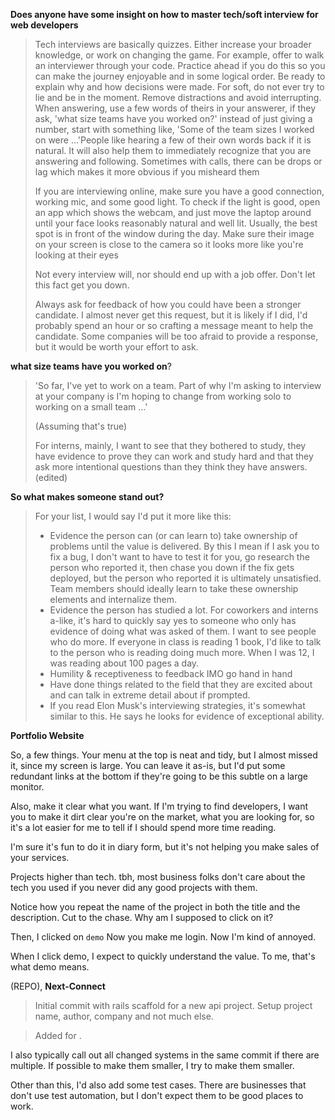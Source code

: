 

**Does anyone have some insight on how to master tech/soft interview for web developers**

> Tech interviews are basically quizzes. Either increase your broader knowledge, or work on changing the game. For example, offer to walk an interviewer through your code. Practice ahead if you do this so you can make the journey enjoyable and in some logical order. Be ready to explain why and how decisions were made. For soft, do not ever try to lie and be in the moment. Remove distractions and avoid interrupting. When answering, use a few words of theirs in your answerer, if they ask, 'what size teams have you worked on?' instead of just giving a number, start with something like, 'Some of the team sizes I worked on were ...'People like hearing a few of their own words back if it is natural. It will also help them to immediately recognize that you are answering and following. Sometimes with calls, there can be drops or lag which makes it more obvious if you misheard them
>
> If you are interviewing online, make sure you have a good connection, working mic, and some good light. To check if the light is good, open an app which shows the webcam, and just move the laptop around until your face looks reasonably natural and well lit. Usually, the best spot is in front of the window during the day.
> Make sure their image on your screen is close to the camera so it looks more like you're looking at their eyes
>
> Not every interview will, nor should end up with a job offer. Don't let this fact get you down.
>
> Always ask for feedback of how you could have been a stronger candidate. I almost never get this request, but it is likely if I did, I'd probably spend an hour or so crafting a message meant to help the candidate. Some companies will be too afraid to provide a response, but it would be worth your effort to ask.

**what size teams have you worked on**?

> 'So far, I've yet to work on a team. Part of why I'm asking to interview at your company is I'm hoping to change from working solo to working on a small team ...'
>
> (Assuming that's true)
>
> For interns, mainly, I want to see that they bothered to study, they have evidence to prove they can work and study hard and that they ask more intentional questions than they think they have answers. (edited) 

**So what makes someone stand out?**

> For your list, I would say I'd put it more like this:
>
> - Evidence the person can (or can learn to) take ownership of problems until the value is delivered. By this I mean if I ask you to fix a bug, I don't want to have to test it for you, go research the person who reported it, then chase you down if the fix gets deployed, but the person who reported it is ultimately unsatisfied. Team members should ideally learn to take these ownership elements and internalize them.
> - Evidence the person has studied a lot. For coworkers and interns a-like, it's hard to quickly say yes to someone who only has evidence of doing what was asked of them. I want to see people who do more. If everyone in class is reading 1 book, I'd like to talk to the person who is reading doing much more. When I was 12, I was reading about 100 pages a day.
> - Humility & receptiveness to feedback IMO go hand in hand
> - Have done things related to the field that they are excited about and can talk in extreme detail about if prompted.
> - If you read Elon Musk's interviewing strategies, it's somewhat similar to this. He says he looks for evidence of exceptional ability.



**Portfolio Website**

So, a few things.
Your menu at the top is neat and tidy, but I almost missed it, since my screen is large. You can leave it as-is, but I'd put some redundant links at the bottom if they're going to be this subtle on a large monitor.

Also, make it clear what you want. If I'm trying to find developers, I want you to make it dirt clear you're on the market, what you are looking for, so it's a lot easier for me to tell if I should spend more time reading.

I'm sure it's fun to do it in diary form, but it's not helping you make sales of your services.

Projects higher than tech. tbh, most business folks don't care about the tech you used if you never did any good projects with them.

Notice how you repeat the name of the project in both the title and the description. Cut to the chase. Why am I supposed to click on it?

Then, I clicked on `demo` Now you make me login. Now I'm kind of annoyed.

When I click demo, I expect to quickly understand the value. To me, that's what demo means.

(REPO), **Next-Connect**

> Initial commit with rails scaffold for a new api project. Setup project name, author, company and not much else.

> Added <xyz feature> for <abc use case>.

I also typically call out all changed systems in the same commit if there are multiple. If possible to make them smaller, I try to make them smaller.

Other than this, I'd also add some test cases. There are businesses that don't use test automation, but I don't expect them to be good places to work.